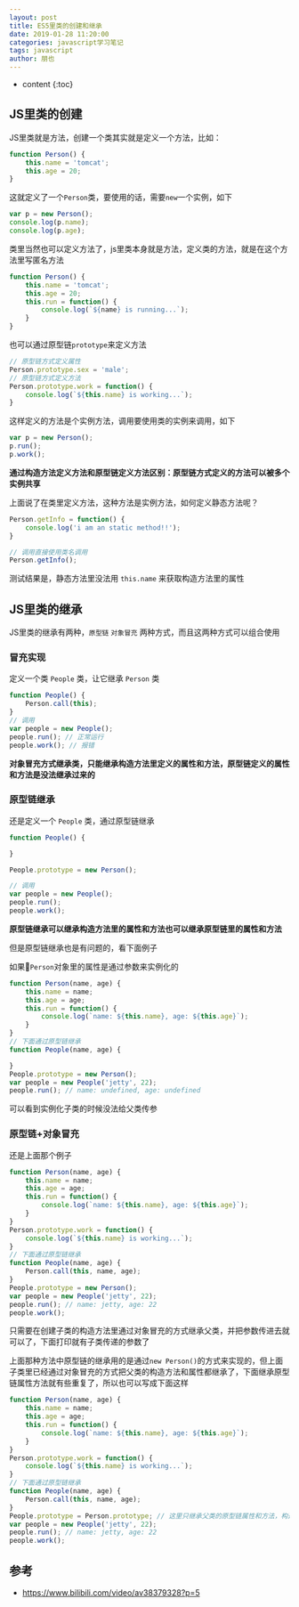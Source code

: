 ```yaml
---
layout: post
title: ES5里类的创建和继承
date: 2019-01-28 11:20:00
categories: javascript学习笔记
tags: javascript
author: 朋也
---
```


* content
{:toc}

## JS里类的创建

JS里类就是方法，创建一个类其实就是定义一个方法，比如：

```js
function Person() {
    this.name = 'tomcat';
    this.age = 20;
}
```

这就定义了一个`Person`类，要使用的话，需要`new`一个实例，如下

```js
var p = new Person();
console.log(p.name);
console.log(p.age);
```





类里当然也可以定义方法了，js里类本身就是方法，定义类的方法，就是在这个方法里写匿名方法

```js
function Person() {
    this.name = 'tomcat';
    this.age = 20;
    this.run = function() {
        console.log(`${name} is running...`);
    }
}
```

也可以通过原型链`prototype`来定义方法

```js
// 原型链方式定义属性
Person.prototype.sex = 'male';
// 原型链方式定义方法
Person.prototype.work = function() {
    console.log(`${this.name} is working...`);
}
```

这样定义的方法是个实例方法，调用要使用类的实例来调用，如下

```js
var p = new Person();
p.run();
p.work();
```

**通过构造方法定义方法和原型链定义方法区别：原型链方式定义的方法可以被多个实例共享**

上面说了在类里定义方法，这种方法是实例方法，如何定义静态方法呢？

```js
Person.getInfo = function() {
    console.log('i am an static method!!');
}

// 调用直接使用类名调用
Person.getInfo();
```

测试结果是，静态方法里没法用 `this.name` 来获取构造方法里的属性

## JS里类的继承

JS里类的继承有两种，`原型链` `对象冒充` 两种方式，而且这两种方式可以组合使用

### 冒充实现

定义一个类 `People` 类，让它继承 `Person` 类

```js
function People() {
    Person.call(this);
}
// 调用
var people = new People();
people.run(); // 正常运行
people.work(); // 报错
```

**对象冒充方式继承类，只能继承构造方法里定义的属性和方法，原型链定义的属性和方法是没法继承过来的**

### 原型链继承

还是定义一个 `People` 类，通过原型链继承

```js
function People() {

}

People.prototype = new Person();

// 调用
var people = new People();
people.run();
people.work();
```

**原型链继承可以继承构造方法里的属性和方法也可以继承原型链里的属性和方法**

但是原型链继承也是有问题的，看下面例子

如果`Person`对象里的属性是通过参数来实例化的

```js
function Person(name, age) {
    this.name = name;
    this.age = age;
    this.run = function() {
        console.log(`name: ${this.name}, age: ${this.age}`);
    }
}
// 下面通过原型链继承
function People(name, age) {

}
People.prototype = new Person();
var people = new People('jetty', 22);
people.run(); // name: undefined, age: undefined
```

可以看到实例化子类的时候没法给父类传参

### 原型链+对象冒充

还是上面那个例子

```js
function Person(name, age) {
    this.name = name;
    this.age = age;
    this.run = function() {
        console.log(`name: ${this.name}, age: ${this.age}`);
    }
}
Person.prototype.work = function() {
    console.log(`${this.name} is working...`);
}
// 下面通过原型链继承
function People(name, age) {
    Person.call(this, name, age);
}
People.prototype = new Person();
var people = new People('jetty', 22);
people.run(); // name: jetty, age: 22
people.work();
```

只需要在创建子类的构造方法里通过对象冒充的方式继承父类，并把参数传进去就可以了，下面打印就有子类传递的参数了

上面那种方法中原型链的继承用的是通过`new Person()`的方式来实现的，但上面子类里已经通过对象冒充的方式把父类的构造方法和属性都继承了，下面继承原型链属性方法就有些重复了，所以也可以写成下面这样

```js
function Person(name, age) {
    this.name = name;
    this.age = age;
    this.run = function() {
        console.log(`name: ${this.name}, age: ${this.age}`);
    }
}
Person.prototype.work = function() {
    console.log(`${this.name} is working...`);
}
// 下面通过原型链继承
function People(name, age) {
    Person.call(this, name, age);
}
People.prototype = Person.prototype; // 这里只继承父类的原型链属性和方法，构造方法里的属性和方法就不继承了
var people = new People('jetty', 22);
people.run(); // name: jetty, age: 22
people.work();
```

## 参考

- https://www.bilibili.com/video/av38379328?p=5